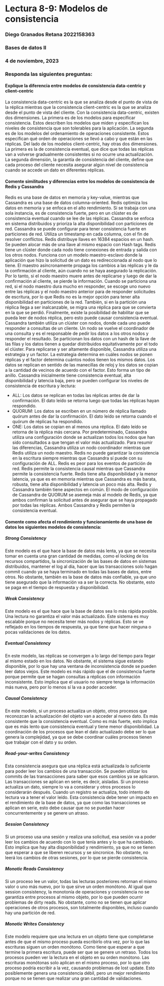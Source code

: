 # Lectura 8-9: Modelos de consistencia
### Diego Granados Retana 2022158363
### Bases de datos II
### 4 de noviembre, 2023
### Responda las siguientes preguntas:
#### Explique la diferencia entre modelos de consistencia data-centric y client-centric
La consistencia data-centric es la que se analiza desde el punto de vista de la réplica mientras que la consistencia client-centric es la que se analiza desde el punto de vista del cliente. Con la consistencia data-centric, existen dos dimensiones. La primera es de los modelos para especificar consistencia. Estos describen los modelos que miden y especifican los niveles de consistencia que son tolerables para la aplicación. La segunda es de los modelos del ordenamiento de operaciones consistente. Estos especifican qué orden de operaciones se llevó a cabo y que están en las réplicas. Del lado de los modelos client-centric, hay otras dos dimensiones. La primera es la de consistencia eventual, que dice que todas las réplicas van a volverse gradualmente consistentes si no ocurre una actualización. La segunda dimensión, la garantía de consistencia del cliente, define que cada proceso del cliente necesita asegurar algún nivel de consistencia cuando se accede un dato en diferentes réplicas.

#### Comente similitudes y diferencias entre los modelos de consistencia de Redis y Cassandra
Redis es una base de datos en memoria y key-value, mientras que Cassandra es una base de datos columna-oriented. Redis optimiza los datos en memoria y se enfoca en el alto rendimiento. Si se trabaja con una sola instancia, es de consistencia fuerte, pero en un clúster es de consistencia eventual cuando se lee de las réplicas. Cassandra se enfoca en sistema distribuidos y prioriza la alta disponibilidad con particiones de red. Cassandra se puede configurar para tener consistencia fuerte en particiones de red. Utiliza un timestamp en cada columna, con el fin de resolver conflictos.
Redis distribuye llaves en 16384 espacios en un hash.  Se pueden alocar más de una llave al mismo espacio con Hash tags. Redis tiene un clúster donde cada nodo tiene conexiones de entrada y salida con los otros nodos. Funciona con un modelo maestro-esclavo donde la aplicación que hizo la solicitud de un dato es redireccionada al nodo que lo tiene. El maestro asíncronamente propaga los cambios a las réplicas y le da la confirmación al cliente, aún cuando no se haya asegurado la replicación. Por lo tanto, si el nodo maestro muere antes de replicarse y luego de dar la confirmación al cliente, se pierde la información. Cuando se particiona una red, si el nodo maestro dura mucho en responder, se escoge uno nuevo entre las réplicas y el nodo maestro anterior para de responder solicitudes de escritura, por lo que Redis no es la mejor opción para tener alta disponibilidad en particiones de la red. También, si en la partición una réplica llega a ser inalcanzable, se migra una réplica para que se convierta en la que se perdió. Finalmente, existe la posibilidad de habilitar que se pueda leer de nodos réplica, pero esto puede causar consistencia eventual.
Cassandra también utiliza un clúster con nodos, donde cada uno puede responder a consultas de un cliente. Un nodo se vuelve el coordinador de una consulta y es el responsable de pedir los datos a los otros nodos y responder el resultado. Se particionan los datos con un hash de la llave de las filas y los datos tienen a quedar distribuidos equitativamente por el todo el clúster. Para replicarse y ser altamente disponible, Cassandra utiliza una estrategia y un factor. La estrategia determina en cuáles nodos se ponen réplicas y el factor determina cuántos nodos tienen los mismos datos. Los datos se replican en sentido de las manecillas de reloj y los datos se copian a la cantidad de vecinos de acuerdo con el factor. Esto forma un tipo de anillo. 
Cassandra inicialmente tiene consistencia eventual, alta disponibilidad y latencia baja, pero se pueden configurar los niveles de consistencia de escritura y lectura:
-	ALL: Los datos se replican en todas las réplicas antes de dar la confirmación. El dato leído se retorna luego que todas las réplicas hayan respondido.
-	QUORUM: Los datos se escriben en un número de réplica llamado quórum antes de dar la confirmación. El dato leído se retorna cuando el quórum de réplicas ha respondido.
-	ONE: Los datos se copian en al menos una réplica. El dato leído se retorna de la réplica más cercana.
Por predeterminado, Cassandra utiliza una configuración donde se actualizan todos los nodos que han sido consultados a que tengan el valor más actualizado.
Para resumir las diferencias, Cassandra utiliza un nodo coordinador mientras que Redis utiliza un nodo maestro. Redis no puede garantizar la consistencia en la escritura siempre mientras que Cassandra sí puede con su configuración de ALL. Redis es peor para los eventos de partición de red. Redis permite la consistencia causal mientras que Cassandra permite la consistencia fuerte. Redis tiene alta disponibilidad y la menor latencia, ya que es en memoria mientras que Cassandra es más barata, robusta, tiene alta disponibilidad y latencia un poco más alta.
Redis y Cassandra también tiene aspectos en común. El modo de configuración de Cassandra de QUORUM se asemeja más al modelo de Redis, ya que ambos confirman la solicitud antes de asegurar que se haya propagado por todas las réplicas. Ambos Cassandra y Redis permiten la consistencia eventual.

#### Comente como afecta el rendimiento y funcionamiento de una base de datos los siguientes modelos de consistencia:
##### Strong Consistency
Este modelo es el que hace la base de datos más lenta, ya que se necesita tomar en cuenta una gran cantidad de medidas, como el locking de los recursos compartidos, la sincronización de las bases de datos en sistemas distribuidos, mantener el log al día, hacer que las transacciones solo hagan commit cuando ya se haya terminado en todas las bases de datos, entre otros. No obstante, también es la base de datos más confiable, ya que uno tiene asegurado que la información va a ser la correcta. No obstante, esto se paga en el tiempo de respuesta y disponibilidad. 
##### Weak Consistency
Este modelo es el que hace que la base de datos sea lo más rápida posible. Una lectura no garantiza el valor más actualizado. Este sistema es muy escalable porque no necesita tener más nodos y réplicas. Esto se ve reflejado en los tiempos de respuesta, ya que tiene que hacer ninguna o pocas validaciones de los datos.
##### Eventual Consistency
En este modelo, las réplicas se convergen a lo largo del tiempo para llegar al mismo estado en los datos. No obstante, el sistema sigue estando disponible, por lo que hay una ventana de inconsistencia donde se pueden leer datos viejos. Este modelo es más rápido que el de consistencia fuerte porque permite que se hagan consultas a réplicas con información inconsistente. Esto implica que el usuario no siempre tenga la información más nueva, pero por lo menos sí la va a poder acceder.
##### Causal Consistency
En este modelo, si un proceso actualiza un objeto, otros procesos que reconozcan la actualización del objeto van a acceder al nuevo dato. Es más consistente que la consistencia eventual. Como es más fuerte, esto implica que es más lento que consistencia eventual y tiene menor disponibilidad. La coordinación de los procesos que lean el dato actualizado debe ser lo que genera la complejidad, ya que se debe coordinar cuáles procesos tienen que trabajar con el dato y su orden.
##### Read-your-writes Consistency
Esta consistencia asegura que una réplica está actualizada lo suficiente para poder leer los cambios de una transacción. Se pueden utilizar los commits de las transacciones para saber que esos cambios ya se aplicaron. Las transacciones se aplican en serie, es decir, aisladas. Si un proceso actualiza un dato, siempre lo va a considerar y otros procesos lo considerarán después. Cuando un registro se actualiza, todo intento de lectura va a tener el valor leído. Esta consistencia debe tener un impacto en el rendimiento de la base de datos, ya que como las transacciones se aplican en serie, esto debe causar que no se puedan hacer concurrentemente y se genere un atraso.
##### Session Consistency
Si un proceso usa una sesión y realiza una solicitud, esa sesión va a poder leer los cambios de acuerdo con lo que tenía antes y lo que ha cambiado. Esto implica que hay alta disponibilidad y rendimiento, ya que no se tienen que esperar a que se liberen recursos y se sincronice. No obstante, no leerá los cambios de otras sesiones, por lo que se pierde consistencia.
##### Monotic Reads Consistency
Si un proceso lee un valor, todas las lecturas posteriores retornan el mismo valor o uno más nuevo, por lo que sirve un orden monótono. Al igual que session consistency, la monotonía de operaciones y consistencia no se garantiza entre procesos al mismo objeto, por lo que pueden ocurrir problemas de dirty reads. No obstante, como no se tienen que aplicar operaciones de otros procesos, son totalmente disponibles, incluso cuando hay una partición de red.
##### Monotic Writes Consistency
Este modelo requiere que una lectura en un objeto tiene que completarse antes de que el mismo proceso pueda escribirlo otra vez, por lo que las escrituras siguen un orden monótono. Como tiene que esperar a que termine la primera escritura, puede ser que se genere un retraso. Todos los procesos pueden ver la lectura en el objeto en su orden monótono. Las escrituras monótonas solo aplican en el mismo proceso, por lo que otro proceso podría escribir a la vez, causando problemas de lost update. Esto posiblemente genera una consistencia débil, pero un mejor rendimiento porque no se tienen que realizar una gran cantidad de validaciones. 
